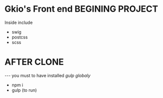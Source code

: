 # Gkio's Front end BEGINING PROJECT

Inside include

  - swig
  - postcss
  - scss

# AFTER CLONE 
--- you must to have installed *gulp globaly*
- npm i
- gulp (to run)